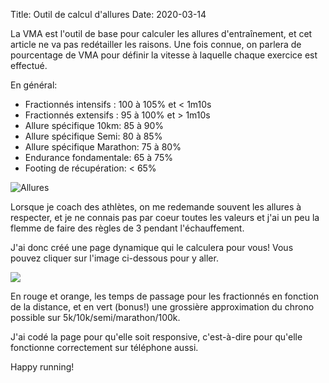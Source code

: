 Title: Outil de calcul d'allures
Date: 2020-03-14

La VMA est l'outil de base pour calculer les allures d'entraînement,
et cet article ne va pas redétailler les raisons. Une fois connue, 
on parlera de pourcentage de VMA pour définir la vitesse à laquelle
chaque exercice est effectué.

En général:

- Fractionnés intensifs : 100 à 105% et < 1m10s
- Fractionnés extensifs : 95 à 100% et > 1m10s
- Allure spécifique 10km: 85 à 90%
- Allure spécifique Semi: 80 à 85%
- Allure spécifique Marathon: 75 à 80%
- Endurance fondamentale: 65 à 75%
- Footing de récupération: < 65%

![Allures](/images/vma-allures.png)


Lorsque je coach des athlètes, on me redemande souvent les allures
à respecter, et je ne connais pas par coeur toutes les valeurs
et j'ai un peu la flemme de faire des règles de 3 pendant 
l'échauffement.

J'ai donc créé une page dynamique qui le calculera pour vous! 
Vous pouvez cliquer sur l'image ci-dessous pour y aller.

[<img src="/images/vma.png">](https://ziade.org/vma/vma.html)

En rouge et orange, les temps de passage pour les fractionnés en fonction de la
distance, et en vert (bonus!) une grossière approximation du chrono possible
sur 5k/10k/semi/marathon/100k.

J'ai codé la page pour qu'elle soit responsive, c'est-à-dire pour qu'elle
fonctionne correctement sur téléphone aussi.

Happy running!
